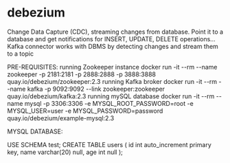 # debezium

Change Data Capture (CDC), streaming changes from database. Point it to a database and get notifications for INSERT, UPDATE, DELETE operations… Kafka connector works with DBMS by detecting changes and  stream them to a topic

PRE-REQUISITES:
running Zookeeper instance
docker run -it --rm --name zookeeper -p 2181:2181 -p 2888:2888 -p 3888:3888 quay.io/debezium/zookeeper:2.3
running Kafka broker
docker run -it --rm --name kafka -p 9092:9092 --link zookeeper:zookeeper quay.io/debezium/kafka:2.3
running mySQL database
docker run -it --rm --name mysql -p 3306:3306 -e MYSQL_ROOT_PASSWORD=root -e MYSQL_USER=user -e MYSQL_PASSWORD=password quay.io/debezium/example-mysql:2.3

MYSQL DATABASE:

USE SCHEMA test;
CREATE TABLE users
(
    id   int auto_increment primary key,
    name varchar(20) null,
    age  int         null
);
